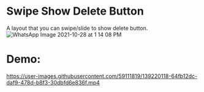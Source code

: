# Swipe Show Delete Button
A layout that you can swipe/slide to show delete button.
![WhatsApp Image 2021-10-28 at 1 14 08 PM](https://user-images.githubusercontent.com/59111819/139218829-c9ecd382-b8bc-4054-9712-307fbc041beb.jpeg)

# Demo:
https://user-images.githubusercontent.com/59111819/139220118-64fb12dc-daf9-478d-b8f3-30dbfd6e836f.mp4

